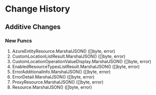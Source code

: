 # Change History

## Additive Changes

### New Funcs

1. AzureEntityResource.MarshalJSON() ([]byte, error)
1. CustomLocationListResult.MarshalJSON() ([]byte, error)
1. CustomLocationOperationValueDisplay.MarshalJSON() ([]byte, error)
1. EnabledResourceTypesListResult.MarshalJSON() ([]byte, error)
1. ErrorAdditionalInfo.MarshalJSON() ([]byte, error)
1. ErrorDetail.MarshalJSON() ([]byte, error)
1. ProxyResource.MarshalJSON() ([]byte, error)
1. Resource.MarshalJSON() ([]byte, error)
